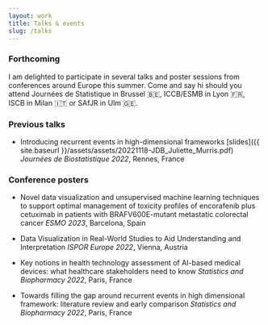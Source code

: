 ```yaml
---
layout: work
title: Talks & events
slug: /talks
---
```


### **Forthcoming**
I am delighted to participate in several talks and poster sessions from conferences around Europe this summer. Come and say hi should you attend Journées de Statistique in Brussel 🇧🇪, ICCB/ESMB in Lyon 🇫🇷, ISCB in Milan 🇮🇹 or SAfJR in Ulm 🇬🇪.

### Previous talks
* Introducing recurrent events in high-dimensional frameworks [slides]({{ site.baseurl }}/assets/assets/20221118-JDB_Juliette_Murris.pdf) *Journées de Biostatistique 2022*, Rennes, France

### Conference posters
* Novel data visualization and unsupervised machine learning techniques to support optimal management of toxicity profiles of encorafenib plus cetuximab in patients with BRAFV600E-mutant metastatic colorectal cancer
*ESMO 2023*, Barcelona, Spain

* Data Visualization in Real-World Studies to Aid Understanding and Interpretation
*ISPOR Europe 2022*, Vienna, Austria

* Key notions in health technology assessment of AI-based medical devices: what healthcare stakeholders need to know 
*Statistics and Biopharmacy 2022*, Paris, France

* Towards filling the gap around recurrent events in high dimensional framework: literature review and early comparison
*Statistics and Biopharmacy 2022*, Paris, France